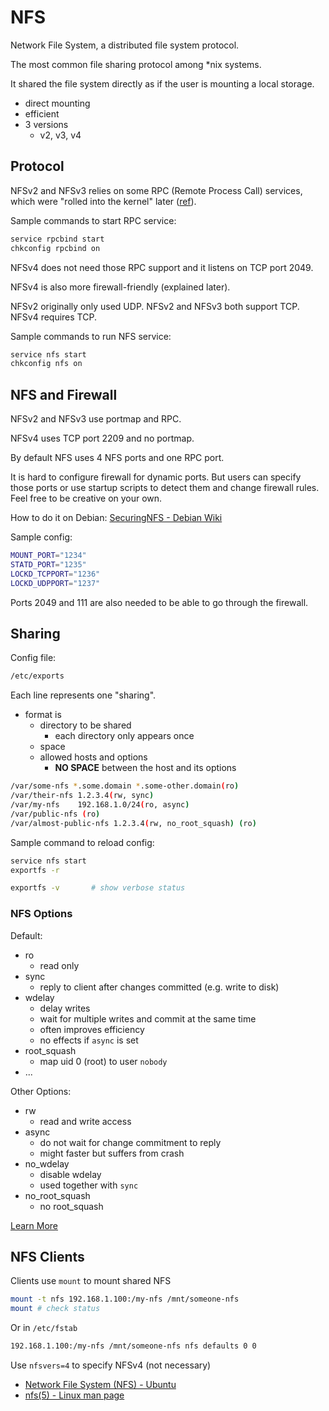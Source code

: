# NFS

Network File System, a distributed file system protocol.

The most common file sharing protocol among *nix systems.

It shared the file system directly as if the user is mounting
a local storage.

* direct mounting
* efficient
* 3 versions
  * v2, v3, v4

## Protocol

NFSv2 and NFSv3 relies on some RPC (Remote Process Call) services,
which were "rolled into the kernel" later ([ref](https://access.redhat.com/documentation/en-US/Red_Hat_Enterprise_Linux/4/html/Reference_Guide/ch-nfs.html)).

Sample commands to start RPC service:

```bash
service rpcbind start
chkconfig rpcbind on
```

NFSv4 does not need those RPC support and it listens on TCP port 2049.

NFSv4 is also more firewall-friendly (explained later).

NFSv2 originally only used UDP. NFSv2 and NFSv3 both support TCP.
NFSv4 requires TCP.

Sample commands to run NFS service:

```bash
service nfs start
chkconfig nfs on
```

## NFS and Firewall

NFSv2 and NFSv3 use portmap and RPC.

NFSv4 uses TCP port 2209 and no portmap.

By default NFS uses 4 NFS ports and one RPC port.

It is hard to configure firewall for dynamic ports.
But users can specify those ports or use startup scripts
to detect them and change firewall rules. Feel free
to be creative on your own.

How to do it on Debian: [SecuringNFS - Debian Wiki](https://wiki.debian.org/SecuringNFS)

Sample config:

```bash
MOUNT_PORT="1234"
STATD_PORT="1235"
LOCKD_TCPPORT="1236"
LOCKD_UDPPORT="1237"
```

Ports 2049 and 111 are also needed to be able to go through the firewall.

## Sharing

Config file:

```bash
/etc/exports
```

Each line represents one "sharing".

* format is
  * directory to be shared
    * each directory only appears once
  * space
  * allowed hosts and options
    * **NO SPACE** between the host and its options

```bash
/var/some-nfs *.some.domain *.some-other.domain(ro)
/var/their-nfs 1.2.3.4(rw, sync)
/var/my-nfs    192.168.1.0/24(ro, async)
/var/public-nfs (ro)
/var/almost-public-nfs 1.2.3.4(rw, no_root_squash) (ro)
```

Sample command to reload config:

```bash
service nfs start
exportfs -r

exportfs -v       # show verbose status
```

### NFS Options

Default:

* ro
  * read only
* sync
  * reply to client after changes committed (e.g. write to disk)
* wdelay
  * delay writes
  * wait for multiple writes and commit at the same time
  * often improves efficiency
  * no effects if `async` is set
* root_squash
  * map uid 0 (root) to user `nobody`
* ...

Other Options:

* rw
  * read and write access
* async
  * do not wait for change commitment to reply
  * might faster but suffers from crash
* no_wdelay
  * disable wdelay
  * used together with `sync`
* no_root_squash
  * no root_squash

[Learn More](https://linux.die.net/man/5/exports)

## NFS Clients

Clients use `mount` to mount shared NFS

```bash
mount -t nfs 192.168.1.100:/my-nfs /mnt/someone-nfs
mount # check status
```

Or in `/etc/fstab`

```bash
192.168.1.100:/my-nfs /mnt/someone-nfs nfs defaults 0 0
```

Use `nfsvers=4` to specify NFSv4 (not necessary)

* [Network File System (NFS) - Ubuntu](https://help.ubuntu.com/lts/serverguide/network-file-system.html.en)
* [nfs(5) - Linux man page](https://linux.die.net/man/5/nfs)